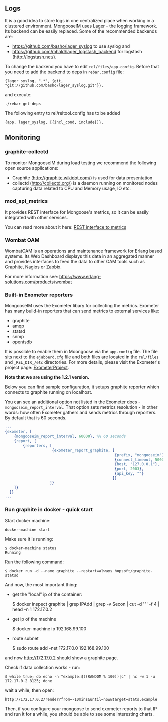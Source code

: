 Logs
---

It is a good idea to store logs in one centralized place when working in a clustered environment.
MongooseIM uses Lager - the logging framework. Its backend can be easily replaced.
Some of the recommended backends are:

- https://github.com/basho/lager_syslog to use syslog and
- https://github.com/mhald/lager_logstash_backend for logstash (http://logstash.net/).

To change the backend you have to edit `rel/files/app.config`. Before that you need
to add the backend to deps in `rebar.config` file:

    {lager_syslog, ".*", {git, "git://github.com/basho/lager_syslog.git"}},

and execute:

    ./rebar get-deps

The following entry to rel/reltool.config has to be added

    {app, lager_syslog, [{incl_cond, include}]},


Monitoring
---

### graphite-collectd


To monitor MongooseIM during load testing we recommend the following open source applications:

- Graphite (http://graphite.wikidot.com/) is used for data presentation 
- collectd (http://collectd.org/) is a daemon running on monitored nodes capturing data related to CPU and Memory usage, IO etc. 

### mod_api_metrics

It provides REST interface for Mongoose's metrics, so it can be easily integrated
with other services.

You can read more about it here: [REST interface to metrics](/developers-guide/REST-interface-to-metrics)

### Wombat OAM

WombatOAM is an operations and maintenance framework for Erlang based systems. Its Web Dashboard displays this data in an aggregated manner and provides interfaces to feed the data to other OAM tools such as Graphite, Nagios or Zabbix.

For more information see:
https://www.erlang-solutions.com/products/wombat

### Built-in Exometer reporters

MongooseIM uses the Exometer libary for collecting the metrics. Exometer has many
build-in reporters that can send metrics to external services like:

* graphite
* amqp
* statsd
* snmp
* opentsdb

It is possible to enable them in Moongoose via  the `app.config` file. The file sits next
to the `ejabberd.cfg` file and both files are located in the `rel/files` and `_REL_DIR_/etc` directories.
For more details, please visit the Exometer's project page: [ExometerProject](https://github.com/Feuerlabs/exometer).

**Note that we are using the 1.2.1 version.**

Below you can find sample configuration, it setups graphite reporter which connects
to graphite running on localhost.

You can see an additional option not listed in the Exometer docs - `mongooseim_report_interval`.
That option sets metrics resolution - in other words: how often Exometer gathers and sends metrics
through reporters. By default that is 60 seconds.

```erl
...
{exometer, [
    {mongooseim_report_interval, 60000}, %% 60 seconds
    {report, [
        {reporters, [
                     {exometer_report_graphite, [
                                                 {prefix, "mongooseim"},
                                                 {connect_timeout, 5000},
                                                 {host, "127.0.0.1"},
                                                 {port, 2003},
                                                 {api_key, ""}
                                                ]}
                    ]}
    ]}
  ]}
...
```

### Run graphite in docker - quick start

Start docker machine:

    docker-machine start

Make sure it is running:

    $ docker-machine status
    Running

Run the following command:

    $ docker run -d --name graphite --restart=always hopsoft/graphite-statsd

And now, the most important thing:

- get the "local" ip of the container:

    $ docker inspect graphite | grep IPAdd | grep -v Secon | cut -d '"' -f 4 | head -n 1
    172.17.0.2

- get ip of the machine

    $ docker-machine ip
    192.168.99.100

- route subnet

    $ sudo route add -net 172.17.0.0 192.168.99.100

and now http://172.17.0.2 should show a graphite page.

Check if data collection works - run:

    $ while true; do echo -n "example:$((RANDOM % 100))|c" | nc -w 1 -u 172.17.0.2 8125; done

wait a while, then open:

    http://172.17.0.2/render?from=-10mins&until=now&target=stats.example

Then, if you configure your mongoose to send exometer reports to that IP and run it for a while,
you should be able to see some interesting charts.